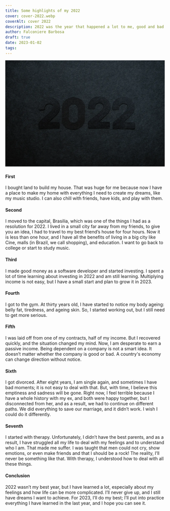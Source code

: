 ```yaml
---
title: Some highlights of my 2022
cover: cover-2022.webp
coverAlt: cover 2022
description: 2022 was the year that happened a lot to me, good and bad.
author: Falconiere Barbosa
draft: true
date: 2023-01-02
tags:
---
```

![cover-2022.webp](../assets/images/cover-2022.webp)
#### First
I bought land to build my house. That was huge for me because now I have a place to make my home with everything I need to create my dreams, like my music studio. I can also chill with friends, have kids, and play with them.
#### Second
I moved to the capital, Brasilia, which was one of the things I had as a resolution for 2022. I lived in a small city far away from my friends, to give you an idea, I had to travel to my best friend’s house for four hours. Now it is less than one hour, and I have all the benefits of living in a big city like Cine, malls (in Brazil, we call shopping), and education. I want to go back to college or start to study music.
#### Third
I made good money as a software developer and started investing. I spent a lot of time learning about investing in 2022 and am still learning. Multiplying income is not easy, but I have a small start and plan to grow it in 2023.
#### Fourth
I got to the gym. At thirty years old, I have started to notice my body ageing: belly fat, tiredness, and ageing skin. So, I started working out, but I still need to get more serious.
#### Fifth
I was laid off from one of my contracts, half of my income. But I recovered quickly, and the situation changed my mind. Now, I am desperate to earn a passive income. Being dependent on a company is not a smart idea. It doesn’t matter whether the company is good or bad. A country's economy can change direction without notice.
#### Sixth
I got divorced. After eight years, I am single again, and sometimes I have bad moments; it is not easy to deal with that. But, with time, I believe this emptiness and sadness will be gone. Right now, I feel terrible because I have a whole history with my ex, and both were happy together, but I disconnected from her, and as a result, we had to continue on different paths. We did everything to save our marriage, and it didn’t work. I wish I could do it differently.
#### Seventh
I started with therapy. Unfortunately, I didn’t have the best parents, and as a result, I have struggled all my life to deal with my feelings and to understand who I am. That made me suffer. I was taught that men could not cry, show emotions, or even make friends and that I should be a rock! The reality, I’ll never be something like that. With therapy, I understood how to deal with all these things.
#### Conclusion
2022 wasn’t my best year, but I have learned a lot, especially about my feelings and how life can be more complicated. I’ll never give up, and I still have dreams I want to achieve. For 2023, I’ll do my best; I’ll put into practice everything I have learned in the last year, and I hope you can see it. 